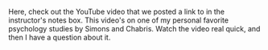 Here, check out the YouTube video that we posted a link to in the instructor's
notes box. This video's on one of my personal favorite psychology studies by
Simons and Chabris. Watch the video real quick, and then I have a question
about it.

